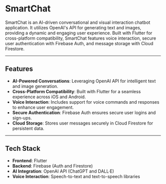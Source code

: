 # SmartChat

SmartChat is an AI-driven conversational and visual interaction chatbot application. It utilizes OpenAI's API for generating text and images, providing a dynamic and engaging user experience. Built with Flutter for cross-platform compatibility, SmartChat features voice interaction, secure user authentication with Firebase Auth, and message storage with Cloud Firestore.

---

## Features

- **AI-Powered Conversations**: Leveraging OpenAI API for intelligent text and image generation.
- **Cross-Platform Compatibility**: Built with Flutter for a seamless experience across iOS and Android.
- **Voice Interaction**: Includes support for voice commands and responses to enhance user engagement.
- **Secure Authentication**: Firebase Auth ensures secure user logins and sign-ups.
- **Cloud Storage**: Stores user messages securely in Cloud Firestore for persistent data.

---

## Tech Stack

- **Frontend**: Flutter
- **Backend**: Firebase (Auth and Firestore)
- **AI Integration**: OpenAI API (ChatGPT and DALL·E)
- **Voice Interaction**: Speech-to-text and text-to-speech libraries
